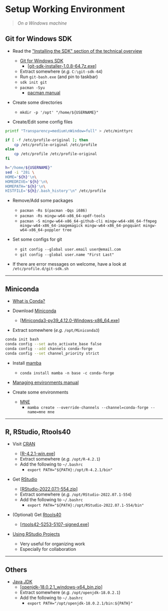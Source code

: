 # Setup Working Environment

> _On a Windows machine_

## Git for Windows SDK

- Read the ["Installing the SDK" section of the technical overview](https://github.com/git-for-windows/git/wiki/Technical-overview#installing-the-sdk)
  - [Git for Windows SDK](https://github.com/git-for-windows/build-extra/releases)
    - [[git-sdk-installer-1.0.8-64.7z.exe](https://github.com/git-for-windows/build-extra/releases/download/git-sdk-1.0.8/git-sdk-installer-1.0.8-64.7z.exe)]
  - Extract somewhere (_e.g._ `C:\git-sdk-64`)
  - Run `git-bash.exe` (and pin to taskbar)
  - `sdk init git`
  - `pacman -Syu`
    - [pacman manual](https://archlinux.org/pacman/pacman.8.html)

- Create some directories
  - `mkdir -p '/opt' "/home/${USERNAME}"`

- Create/Edit some config files

```bash
printf "Transparency=medium\nWindow=full" > /etc/minttyrc

if [ -f /etc/profile-original ]; then
	cp /etc/profile-original /etc/profile
else
	cp /etc/profile /etc/profile-original
fi

h="/home/${USERNAME}"
sed -i "28i \
HOME='${h}'\n\
HOMEDRIVE='${h}'\n\
HOMEPATH='${h}'\n\
HISTFILE='${h}/.bash_history'\n" /etc/profile
```

- Remove/Add some packages
  - `pacman -Rs $(pacman -Qqs i686)`
  - `pacman -Rs mingw-w64-x86_64-xpdf-tools`
  - `pacman -S mingw-w64-x86_64-github-cli mingw-w64-x86_64-ffmpeg mingw-w64-x86_64-imagemagick mingw-w64-x86_64-pngquant mingw-w64-x86_64-poppler tree`

- Set some configs for git
  - `git config --global user.email user@email.com`
  - `git config --global user.name "First Last"`

- If there are error messages on welcome, have a look at `/etc/profile.d/git-sdk.sh`

---

## Miniconda

- [What is Conda?](https://conda.io/projects/conda/en/latest/index.html)

- Download [Miniconda](https://docs.conda.io/en/latest/miniconda.html)
  - [[Miniconda3-py39_4.12.0-Windows-x86_64.exe](https://repo.anaconda.com/miniconda/Miniconda3-py39_4.12.0-Windows-x86_64.exe)]

- Extract somewhere (_e.g._ `/opt/Miniconda3`)

```bash
conda init bash
conda config --set auto_activate_base false
conda config --add channels conda-forge
conda config --set channel_priority strict
```

- Install [mamba](https://github.com/mamba-org/mamba)
  - `conda install mamba -n base -c conda-forge`

- [Managing environments manual](https://docs.conda.io/projects/conda/en/latest/user-guide/tasks/manage-environments.html)

- Create some environments
  - [MNE](https://mne.tools/stable/install/index.html)
    - `mamba create --override-channels --channel=conda-forge --name=mne mne`

---

## R, RStudio, Rtools40

- Visit [CRAN](https://cran.r-project.org/index.html)
  - [[R-4.2.1-win.exe](https://cran.r-project.org/bin/windows/base/R-4.2.1-win.exe)]
  - Extract somewhere (_e.g._ `/opt/R-4.2.1`)
  - Add the following to `~/.bashrc`
    - `export PATH="${PATH}:/opt/R-4.2.1/bin"`

- Get [RStudio](https://www.rstudio.com/products/rstudio/download/)
  - [[RStudio-2022.07.1-554.zip](https://download1.rstudio.org/desktop/windows/RStudio-2022.07.1-554.zip)]
  - Extract somewhere (_e.g._ `/opt/RStudio-2022.07.1-554`)
  - Add the following to `~/.bashrc`
    - `export PATH="${PATH}:/opt/RStudio-2022.07.1-554/bin"`

- (Optional) Get [Rtools40](https://cran.r-project.org/bin/windows/Rtools/)
  - [[rtools42-5253-5107-signed.exe](https://cran.r-project.org/bin/windows/Rtools/rtools42/files/rtools42-5253-5107-signed.exe)]

- [Using RStudio Projects](https://support.rstudio.com/hc/en-us/articles/200526207-Using-Projects)
  - Very useful for organizing work
  - Especially for collaboration

---

## Others

- [Java JDK](https://jdk.java.net/)
  - [[openjdk-18.0.2.1_windows-x64_bin.zip](https://download.java.net/java/GA/jdk18.0.2.1/db379da656dc47308e138f21b33976fa/1/GPL/openjdk-18.0.2.1_windows-x64_bin.zip)]
  - Extract somewhere (_e.g._ `/opt/openjdk-18.0.2.1`)
  - Add the following to `~/.bashrc`
    - `export PATH="/opt/openjdk-18.0.2.1/bin:${PATH}"`


